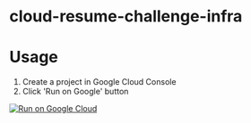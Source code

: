 # cloud-resume-challenge-infra

# Usage

1. Create a project in Google Cloud Console
2. Click 'Run on Google' button


[![Run on Google
Cloud](https://deploy.cloud.run/button.svg)](https://deploy.cloud.run/?git_repo=https://github.com/mdnurakmal/text-to-speech-cloud-run.git)
